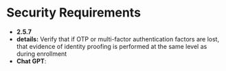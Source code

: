 # Security Requirements
- **2.5.7**
- **details:** Verify that if OTP or multi-factor authentication factors are lost, that evidence of identity proofing is performed at the same level as during enrollment
- **Chat GPT**:
